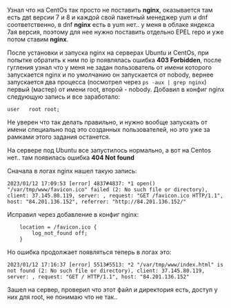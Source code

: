 Узнал что на CentOs так просто не поставить **nginx**, оказывается там есть двt версии 7 и 8 и каждой свой пакетный менеджер yum и dnf соответственно, в dnf **nginx** есть в yum нет.. у меня в облаке яндекса 7ая версия, поэтому для нее нужно поставить отдельно EPEL repo и уже потом ставим **nginx**.

После установки и запуска nginx на серверах Ubuntu и CentOs, при попытке обратить к ним по ip появлялась ошибка **403 Forbidden**, после гугления узнал что у меня не задан пользователь от имени которого запускается nginx и по умолчанию он запускается от nobody, вернее запускается два процесса (посмотрел через `ps -aux | grep nginx`) первый (мастер) от имени root, второй - nobody. Добавил в конфиг nginx следующую запись и все заработало:

```
user   root root;
```

Не уверен что так делать правильно, и нужно вообще запускать от имени специально под это созданных пользователей, но это уже за рамками этого задания останется.

На сервере под Ubuntu все запустилось нормально, а вот на Centos нет.. там появилась ошибка **404 Not found**

Сначала в логах nginx нашел такую запись:

```
2023/01/12 17:09:53 [error] 4837#4837: *1 open() "/var/tmp/www/favicon.ico" failed (2: No such file or directory), client: 37.145.80.119, server: , request: "GET /favicon.ico HTTP/1.1", host: "84.201.136.152", referrer: "http://84.201.136.152/"
```

Исправил через добавление в конфиг nginx:

```
    location = /favicon.ico {
        log_not_found off;
    }
```

Но ошибка продолжает появляться теперь в логах это:

```
2023/01/12 17:16:37 [error] 5513#5513: *2 "/var/tmp/www/index.html" is not found (2: No such file or directory), client: 37.145.80.119, server: , request: "GET / HTTP/1.1", host: "84.201.136.152"
```

Зашел на сервер, проверил что этот файл и директория есть, доступ у них для root, не понимаю что не так..
